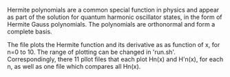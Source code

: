 Hermite polynomials are a common special function in physics and appear as part of the solution for quantum harmonic oscillator states, in the form of Hermite Gauss polynomials. The polynomials are orthonormal and form a complete basis.

The file plots the Hermite function and its derivative as as function of x, for n=0 to 10. The range of plotting can be changed in 'run.sh'. Correspondingly, there 11 pllot files that each plot Hn(x) and H'n(x), for each n, as well as one file which compares all Hn(x).